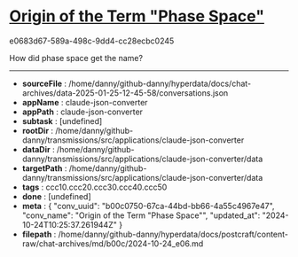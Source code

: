 # [Origin of the Term "Phase Space"](https://claude.ai/chat/b00c0750-67ca-44bd-bb66-4a55c4967e47)

e0683d67-589a-498c-9dd4-cc28ecbc0245

How did phase space get the name?

---

* **sourceFile** : /home/danny/github-danny/hyperdata/docs/chat-archives/data-2025-01-25-12-45-58/conversations.json
* **appName** : claude-json-converter
* **appPath** : claude-json-converter
* **subtask** : [undefined]
* **rootDir** : /home/danny/github-danny/transmissions/src/applications/claude-json-converter
* **dataDir** : /home/danny/github-danny/transmissions/src/applications/claude-json-converter/data
* **targetPath** : /home/danny/github-danny/transmissions/src/applications/claude-json-converter/data
* **tags** : ccc10.ccc20.ccc30.ccc40.ccc50
* **done** : [undefined]
* **meta** : {
  "conv_uuid": "b00c0750-67ca-44bd-bb66-4a55c4967e47",
  "conv_name": "Origin of the Term \"Phase Space\"",
  "updated_at": "2024-10-24T10:25:37.261944Z"
}
* **filepath** : /home/danny/github-danny/hyperdata/docs/postcraft/content-raw/chat-archives/md/b00c/2024-10-24_e06.md